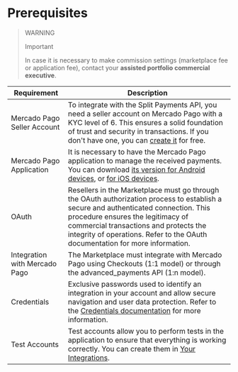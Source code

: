 # Prerequisites

> WARNING
>
> Important
>
> In case it is necessary to make commission settings (marketplace fee or application fee), contact your **assisted portfolio commercial executive**.

| Requirement                      | Description                                                                                                                                                                                                                                      |
|----------------------------------|--------------------------------------------------------------------------------------------------------------------------------------------------------------------------------------------------------------------------------------------------|
| Mercado Pago Seller Account      | To integrate with the Split Payments API, you need a seller account on Mercado Pago with a KYC level of 6. This ensures a solid foundation of trust and security in transactions. If you don't have one, you can [create it](https://www.mercadopago.com.ar/hub/registration/landing) for free. |
| Mercado Pago Application         | It is necessary to have the Mercado Pago application to manage the received payments. You can download [its version for Android devices](https://play.google.com/store/apps/details?id=com.mercadopago.wallet&hl=es_419), or [for iOS devices](https://apps.apple.com/ar/app/mercado-pago/id925436649).                                                                       |
| OAuth                            | Resellers in the Marketplace must go through the OAuth authorization process to establish a secure and authenticated connection. This procedure ensures the legitimacy of commercial transactions and protects the integrity of operations. Refer to the OAuth documentation for more information. |
| Integration with Mercado Pago     | The Marketplace must integrate with Mercado Pago using Checkouts (1:1 model) or through the advanced_payments API (1:n model).                                                                                                           |
| Credentials                     | Exclusive passwords used to identify an integration in your account and allow secure navigation and user data protection. Refer to the [Credentials documentation](https://www.mercadopago.com.ar/developers/en/docs/split-payment/additional-content/your-integrations/credentials) for more information.                     |
| Test Accounts                    | Test accounts allow you to perform tests in the application to ensure that everything is working correctly. You can create them in [Your Integrations](https://www.mercadopago.com.ar/developers/panel/app).                                                                              |